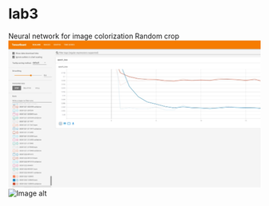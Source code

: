 # lab3
Neural network for image colorization
Random crop
![Image alt](https://github.com/Kom60/lab3/blob/main/32fbc647-0c4a-43bb-972f-e6a10312c6ac.jfif)
![Image alt](https://github.com/Kom60/lab3/blob/main/lab3/blob/main/photo5407068280830668558.jpg)
